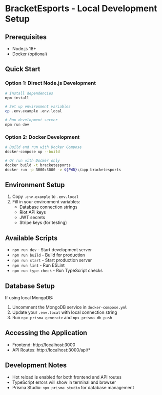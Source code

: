 # BracketEsports - Local Development Setup

## Prerequisites
- Node.js 18+ 
- Docker (optional)

## Quick Start

### Option 1: Direct Node.js Development
```bash
# Install dependencies
npm install

# Set up environment variables
cp .env.example .env.local

# Run development server
npm run dev
```

### Option 2: Docker Development
```bash
# Build and run with Docker Compose
docker-compose up --build

# Or run with Docker only
docker build -t bracketesports .
docker run -p 3000:3000 -v ${PWD}:/app bracketesports
```

## Environment Setup

1. Copy `.env.example` to `.env.local`
2. Fill in your environment variables:
   - Database connection strings
   - Riot API keys
   - JWT secrets
   - Stripe keys (for testing)

## Available Scripts

- `npm run dev` - Start development server
- `npm run build` - Build for production
- `npm run start` - Start production server
- `npm run lint` - Run ESLint
- `npm run type-check` - Run TypeScript checks

## Database Setup

If using local MongoDB:
1. Uncomment the MongoDB service in `docker-compose.yml`
2. Update your `.env.local` with local connection string
3. Run `npx prisma generate` and `npx prisma db push`

## Accessing the Application

- Frontend: http://localhost:3000
- API Routes: http://localhost:3000/api/*

## Development Notes

- Hot reload is enabled for both frontend and API routes
- TypeScript errors will show in terminal and browser
- Prisma Studio: `npx prisma studio` for database management
